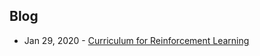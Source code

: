 ## Blog
- Jan 29, 2020 - [Curriculum for Reinforcement Learning](https://lilianweng.github.io/lil-log/2020/01/29/curriculum-for-reinforcement-learning.html)